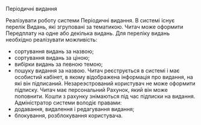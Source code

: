 Періодичні видання

Реалізувати роботу системи Періодичні видання. В системі існує перелік Видань, які згруповані за тематикою.
Читач може оформити Передплату на одне або декілька видань. Для переліку видань необхідно реалізувати можливість:
- сортування видань за назвою;
- сортування видань за ціною;
- вибірки видань за певною темою;
- пошуку видання за назвою.
Читач реєструється в системі і має особистий кабінет, в якому відображена інформація про видання, на які він підписаний. Незареэстрований користувач не може оформити підписку.
Читач має персональний Рахунок, який він може поповнити. Кошти з рахунку знімаються під час підписки на видання.
Адміністратор системи володіє правами:
- додавання, видалення і редагування видання;
- блокування, розблокування користувача.
